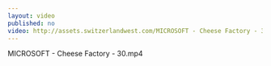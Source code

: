 ```yaml
---
layout: video
published: no
video: http://assets.switzerlandwest.com/MICROSOFT - Cheese Factory - 30.mp4
---
```

MICROSOFT - Cheese Factory - 30.mp4

